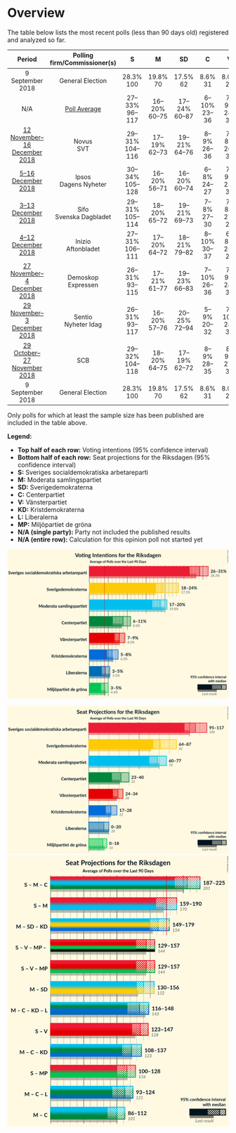 # Overview

The table below lists the most recent polls (less than 90 days old) registered and analyzed so far.

| Period     | Polling firm/Commissioner(s) | S | M | SD | C | V | KD | L | MP |
|:----------:|:----------------------------:|:--:|:--:|:--:|:--:|:--:|:--:|:--:|:--:|
| 9 September 2018 | General Election | 28.3% <br> 100 | 19.8% <br> 70 | 17.5% <br> 62 | 8.6% <br> 31 | 8.0% <br> 28 | 6.3% <br> 22 | 5.5% <br> 20 | 4.4% <br> 16 |
| N/A | [Poll Average](average.html) | 27–33% <br> 96–117 | 16–20% <br> 60–75 | 17–24% <br> 60–87 | 6–10% <br> 23–36 | 7–9% <br> 24–34 | 5–9% <br> 18–33 | 3–5% <br> 0–19 | 3–5% <br> 0–17 |
| [12 November–16 December 2018](2018-12-16-Novus.html) | Novus <br> SVT | 29–31% <br> 104–116 | 17–19% <br> 62–73 | 19–21% <br> 64–76 | 8–9% <br> 26–36 | 7–8% <br> 26–31 | 6–7% <br> 22–27 | 3–4% <br> 0–16 | 4–5% <br> 0–15 |
| [5–16 December 2018](2018-12-16-Ipsos.html) | Ipsos <br> Dagens Nyheter | 30–34% <br> 105–128 | 16–20% <br> 56–71 | 16–20% <br> 60–74 | 6–8% <br> 24–27 | 7–9% <br> 23–31 | 7–9% <br> 27–36 | 3–5% <br> 0–19 | 3–5% <br> 0–16 |
| [3–13 December 2018](2018-12-13-Sifo.html) | Sifo <br> Svenska Dagbladet | 29–31% <br> 105–114 | 18–20% <br> 65–72 | 19–21% <br> 69–73 | 7–8% <br> 27–30 | 7–8% <br> 27–28 | 6–7% <br> 22–25 | 4% <br> 0–16 | 4–5% <br> 0–16 |
| [4–12 December 2018](2018-12-12-Inizio.html) | Inizio <br> Aftonbladet | 27–31% <br> 106–111 | 17–20% <br> 64–72 | 18–21% <br> 79–82 | 8–10% <br> 30–37 | 6–8% <br> 25–29 | 7–9% <br> 25–30 | 3–4% <br> 0 | 3–5% <br> 0–16 |
| [27 November–4 December 2018](2018-12-04-Demoskop.html) | Demoskop <br> Expressen | 26–31% <br> 93–115 | 17–21% <br> 61–77 | 19–23% <br> 66–83 | 7–10% <br> 26–36 | 7–9% <br> 24–34 | 5–7% <br> 17–26 | 3–6% <br> 0–20 | 3–5% <br> 0–19 |
| [29 November–3 December 2018](2018-12-03-Sentio.html) | Sentio <br> Nyheter Idag | 26–31% <br> 93–117 | 16–20% <br> 57–76 | 20–25% <br> 72–94 | 5–9% <br> 20–32 | 7–10% <br> 24–37 | 5–8% <br> 17–29 | 3–6% <br> 0–20 | 3–5% <br> 0–19 |
| [29 October–27 November 2018](2018-11-27-SCB.html) | SCB | 29–32% <br> 104–118 | 18–20% <br> 64–75 | 17–19% <br> 62–72 | 8–9% <br> 28–35 | 8–9% <br> 27–34 | 5–6% <br> 17–22 | 4–5% <br> 0–18 | 3–5% <br> 0–16 |
| 9 September 2018 | General Election | 28.3% <br> 100 | 19.8% <br> 70 | 17.5% <br> 62 | 8.6% <br> 31 | 8.0% <br> 28 | 6.3% <br> 22 | 5.5% <br> 20 | 4.4% <br> 16 |

Only polls for which at least the sample size has been published are included in the table above.

**Legend:**
+ **Top half of each row:** Voting intentions (95% confidence interval)
+ **Bottom half of each row:** Seat projections for the Riksdagen (95% confidence interval)
+ **S:** Sveriges socialdemokratiska arbetareparti
+ **M:** Moderata samlingspartiet
+ **SD:** Sverigedemokraterna
+ **C:** Centerpartiet
+ **V:** Vänsterpartiet
+ **KD:** Kristdemokraterna
+ **L:** Liberalerna
+ **MP:** Miljöpartiet de gröna
+ **N/A (single party):** Party not included the published results
+ **N/A (entire row):** Calculation for this opinion poll not started yet


![Graph with voting intentions not yet produced](average.png "Voting Intentions")

![Graph with seats not yet produced](average-seats.png "Seats")
![Graph with coalitions seats not yet produced](average-coalitions-seats.png "Coalitions Seats")

